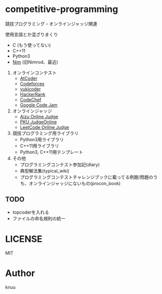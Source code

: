 competitive-programming
=======================

競技プログラミング・オンラインジャッジ関連

使用言語とか混ざりまくり

- C (もう使ってない)
- C++11
- Python3
- [Nim](http://nim-lang.org/) (旧Nimrod、最近)

1. オンラインコンテスト
    - [AtCoder](http://atcoder.jp/)
    - [Codeforces](http://codeforces.com/)
    - [yukicoder](http://yukicoder.me/)
    - [HackerRank](https://www.hackerrank.com/)
    - [CodeChef](http://www.codechef.com/)
    - [Google Code Jam](https://code.google.com/codejam)
2. オンラインジャッジ
    - [Aizu Online Judge](http://judge.u-aizu.ac.jp/onlinejudge/index.jsp)
    - [PKU JudgeOnline](http://poj.org/)
    - [LeetCode Online Judge](https://leetcode.com/)
3. 競技プログラミング用ライブラリ
    - Python3用ライブラリ
    - C++11用ライブラリ
    - Python3, C++11用テンプレート
4. その他
    - プログラミングコンテスト参加記(diary)
    - 典型解法集(typical_wiki)
    - プログラミングコンテストチャレンジブックに載ってる例題/問題のうち、オンラインジャッジにないもの(procon_book)

## TODO
- topcoderを入れる
- ファイルの命名規則の統一

# LICENSE
MIT

# Author
knuu
